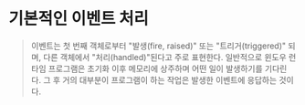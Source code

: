 # 기본적인 이벤트 처리

> 이벤트는 첫 번째 객체로부터 "발생(fire, raised)" 또는 "트리거(triggered)" 되며, 다른 객체에서 "처리(handled)"된다고 주로 표현한다.
> 일반적으로 윈도우 런타임 프로그램은 초기화 이후 메모리에 상주하며 어떤 일이 발생하기를 기다린다.
> 그 후 거의 대부분이 프로그램이 하는 작업은 발생한 이벤트에 응답하는 것이다.